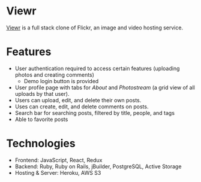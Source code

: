 # Viewr

[Viewr](https://viewrr.herokuapp.com) is a full stack clone of Flickr, an image and video hosting service.
 
# Features

- User authentication required to access certain features (uploading photos and creating comments)
  - Demo login button is provided
- User profile page with tabs for *About* and *Photostream* (a grid view of all uploads by that user).
- Users can upload, edit, and delete their own posts.
- Uses can create, edit, and delete comments on posts.
- Search bar for searching posts, filtered by title, people, and tags 
- Able to favorite posts

# Technologies

- Frontend: JavaScript, React, Redux
- Backend: Ruby, Ruby on Rails, jBuilder, PostgreSQL, Active Storage
- Hosting & Server: Heroku, AWS S3
